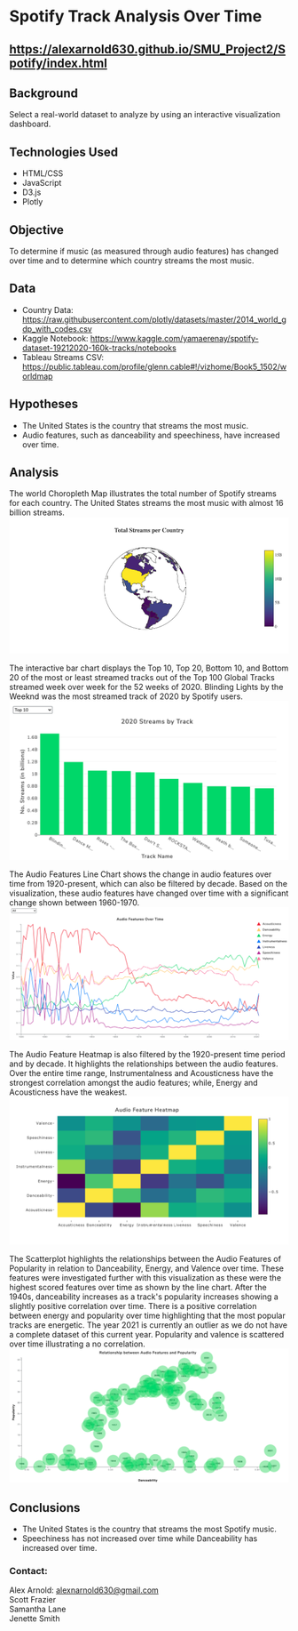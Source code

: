 # Spotify Track Analysis Over Time

## https://alexarnold630.github.io/SMU_Project2/Spotify/index.html

## Background
Select a real-world dataset to analyze by using an interactive visualization dashboard.

## Technologies Used
- HTML/CSS
- JavaScript
- D3.js
- Plotly

## Objective
To determine if music (as measured through audio features) has changed over time and to determine which country streams the most music.

## Data
- Country Data: https://raw.githubusercontent.com/plotly/datasets/master/2014_world_gdp_with_codes.csv
- Kaggle Notebook: https://www.kaggle.com/yamaerenay/spotify-dataset-19212020-160k-tracks/notebooks
- Tableau Streams CSV: https://public.tableau.com/profile/glenn.cable#!/vizhome/Book5_1502/worldmap

## Hypotheses
- The United States is the country that streams the most music.
- Audio features, such as danceability and speechiness, have increased over time.

## Analysis
The world Choropleth Map illustrates the total number of Spotify streams for each country. The United States streams the most music with almost 16 billion streams.
![Choropleth](Spotify/static/images/choropleth.png)

The interactive bar chart displays the Top 10, Top 20, Bottom 10, and Bottom 20 of the most or least streamed tracks out of the Top 100 Global Tracks streamed week over week for the 52 weeks of 2020. Blinding Lights by the Weeknd was the most streamed track of 2020 by Spotify users.
![Bar-Chart](Spotify/static/images/bar_chart.png)

The Audio Features Line Chart shows the change in audio features over time from 1920-present, which can also be filtered by decade. Based on the visualization, these audio features have changed over time with a significant change shown between 1960-1970.
![Line-Chart](Spotify/static/images/line_chart.png)

The Audio Feature Heatmap is also filtered by the 1920-present time period and by decade. It highlights the relationships between the audio features. Over the entire time range, Instrumentalness and Acousticness have the strongest correlation amongst the audio features; while, Energy and Acousticness have the weakest.
![Heatmap](Spotify/static/images/heatmap.png)

The Scatterplot highlights the relationships between the Audio Features of Popularity in relation to Danceability, Energy, and Valence over time. These features were investigated further with this visualization as these were the highest scored features over time as shown by the line chart. After the 1940s, danceability increases as a track's popularity increases showing a slightly positive correlation over time.  There is a positive correlation between energy and popularity over time highlighting that the most popular tracks are energetic. The year 2021 is currently an outlier as we do not have a complete dataset of this current year. Popularity and valence is scattered over time illustrating a no correlation.
![Scatterplot](Spotify/static/images/bubble.png)

## Conclusions
- The United States is the country that streams the most Spotify music.
- Speechiness has not increased over time while Danceability has increased over time.

### Contact:
Alex Arnold: alexnarnold630@gmail.com <br>
Scott Frazier <br>
Samantha Lane <br>
Jenette Smith
